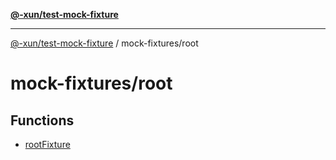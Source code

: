 [**@-xun/test-mock-fixture**](../../README.md)

***

[@-xun/test-mock-fixture](../../README.md) / mock-fixtures/root

# mock-fixtures/root

## Functions

- [rootFixture](functions/rootFixture.md)

